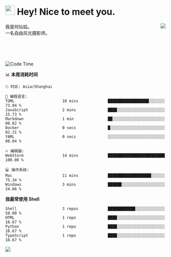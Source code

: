 <h1><img src="https://emojis.slackmojis.com/emojis/images/1531849430/4246/blob-sunglasses.gif?1531849430" width="30"/> Hey! Nice to meet you.</h1>
<a href="#">
<img align="right" src="https://github-readme-stats.vercel.app/api?username=hexgu&show_icons=true&hide_border=true&icon_color=586069&title_color=a0a9af">
</a>
我是何仙姑。<br>
一名自由风光摄影师。<br>

<br><br><br>




<!--START_SECTION:waka-->
![Code Time](http://img.shields.io/badge/Code%20Time-20%20hrs%2055%20mins-blue)

📊 **本周消耗时间** 

```text
🕑︎ 时区: Asia/Shanghai

💬 编程语言: 
TOML                     10 mins             ██████████████████░░░░░░░   73.04 % 
JavaScript               2 mins              ████░░░░░░░░░░░░░░░░░░░░░   15.73 % 
Markdown                 1 min               ██░░░░░░░░░░░░░░░░░░░░░░░   08.82 % 
Docker                   0 secs              █░░░░░░░░░░░░░░░░░░░░░░░░   02.31 % 
YAML                     0 secs              ░░░░░░░░░░░░░░░░░░░░░░░░░   00.04 % 

🔥 编辑器: 
WebStorm                 14 mins             █████████████████████████   100.00 % 

💻 操作系统: 
Mac                      11 mins             ███████████████████░░░░░░   75.34 % 
Windows                  3 mins              ██████░░░░░░░░░░░░░░░░░░░   24.66 % 
```

**我最常使用 Shell** 

```text
Shell                    3 repos             ████████████░░░░░░░░░░░░░   50.00 % 
HTML                     1 repo              ████░░░░░░░░░░░░░░░░░░░░░   16.67 % 
Python                   1 repo              ████░░░░░░░░░░░░░░░░░░░░░   16.67 % 
TypeScript               1 repo              ████░░░░░░░░░░░░░░░░░░░░░   16.67 % 
```




<!--END_SECTION:waka-->


![](https://komarev.com/ghpvc/?username=hexgu)
